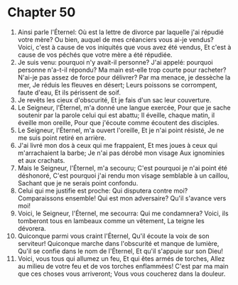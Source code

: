 # Chapter 50

1. Ainsi parle l'Éternel: Où est la lettre de divorce par laquelle j'ai répudié votre mère? Ou bien, auquel de mes créanciers vous ai-je vendus? Voici, c'est à cause de vos iniquités que vous avez été vendus, Et c'est à cause de vos péchés que votre mère a été répudiée.
2. Je suis venu: pourquoi n'y avait-il personne? J'ai appelé: pourquoi personne n'a-t-il répondu? Ma main est-elle trop courte pour racheter? N'ai-je pas assez de force pour délivrer? Par ma menace, je dessèche la mer, Je réduis les fleuves en désert; Leurs poissons se corrompent, faute d'eau, Et ils périssent de soif.
3. Je revêts les cieux d'obscurité, Et je fais d'un sac leur couverture.
4. Le Seigneur, l'Éternel, m'a donné une langue exercée, Pour que je sache soutenir par la parole celui qui est abattu; Il éveille, chaque matin, il éveille mon oreille, Pour que j'écoute comme écoutent des disciples.
5. Le Seigneur, l'Éternel, m'a ouvert l'oreille, Et je n'ai point résisté, Je ne me suis point retiré en arrière.
6. J'ai livré mon dos à ceux qui me frappaient, Et mes joues à ceux qui m'arrachaient la barbe; Je n'ai pas dérobé mon visage Aux ignominies et aux crachats.
7. Mais le Seigneur, l'Éternel, m'a secouru; C'est pourquoi je n'ai point été déshonoré, C'est pourquoi j'ai rendu mon visage semblable à un caillou, Sachant que je ne serais point confondu.
8. Celui qui me justifie est proche: Qui disputera contre moi? Comparaissons ensemble! Qui est mon adversaire? Qu'il s'avance vers moi!
9. Voici, le Seigneur, l'Éternel, me secourra: Qui me condamnera? Voici, ils tomberont tous en lambeaux comme un vêtement, La teigne les dévorera.
10. Quiconque parmi vous craint l'Éternel, Qu'il écoute la voix de son serviteur! Quiconque marche dans l'obscurité et manque de lumière, Qu'il se confie dans le nom de l'Éternel, Et qu'il s'appuie sur son Dieu!
11. Voici, vous tous qui allumez un feu, Et qui êtes armés de torches, Allez au milieu de votre feu et de vos torches enflammées! C'est par ma main que ces choses vous arriveront; Vous vous coucherez dans la douleur.

